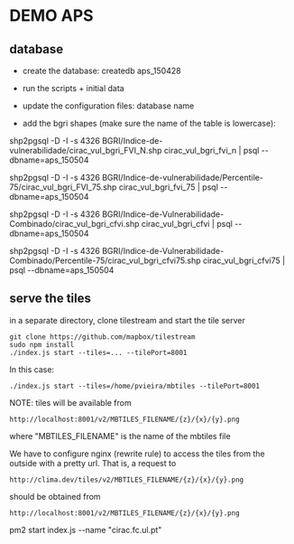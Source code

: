 # DEMO APS

## database
  - create the database: 
      createdb aps_150428

  - run the scripts + initial data

  - update the configuration files: database name

  - add the bgri shapes (make sure the name of the table is lowercase):

shp2pgsql -D -I -s 4326 BGRI/Indice-de-vulnerabilidade/cirac_vul_bgri_FVI_N.shp cirac_vul_bgri_fvi_n |  psql --dbname=aps_150504

shp2pgsql -D -I -s 4326 BGRI/Indice-de-vulnerabilidade/Percentile-75/cirac_vul_bgri_FVI_75.shp cirac_vul_bgri_fvi_75 |  psql --dbname=aps_150504

shp2pgsql -D -I -s 4326 BGRI/Indice-de-Vulnerabilidade-Combinado/cirac_vul_bgri_cfvi.shp cirac_vul_bgri_cfvi |  psql --dbname=aps_150504

shp2pgsql -D -I -s 4326 BGRI/Indice-de-Vulnerabilidade-Combinado/Percentile-75/cirac_vul_bgri_cfvi75.shp cirac_vul_bgri_cfvi75 |  psql --dbname=aps_150504

## serve the tiles

in a separate directory, clone tilestream and start the tile server

    git clone https://github.com/mapbox/tilestream
    sudo npm install
    ./index.js start --tiles=... --tilePort=8001

In this case:

    ./index.js start --tiles=/home/pvieira/mbtiles --tilePort=8001





NOTE: tiles will be available from 

    http://localhost:8001/v2/MBTILES_FILENAME/{z}/{x}/{y}.png

where "MBTILES_FILENAME" is the name of the mbtiles file

We have to configure nginx (rewrite rule) to access the tiles from the outside with a pretty url. That is, a request to

    http://clima.dev/tiles/v2/MBTILES_FILENAME/{z}/{x}/{y}.png 

should be obtained from

    http://localhost:8001/v2/MBTILES_FILENAME/{z}/{x}/{y}.png


pm2 start index.js --name "cirac.fc.ul.pt"
